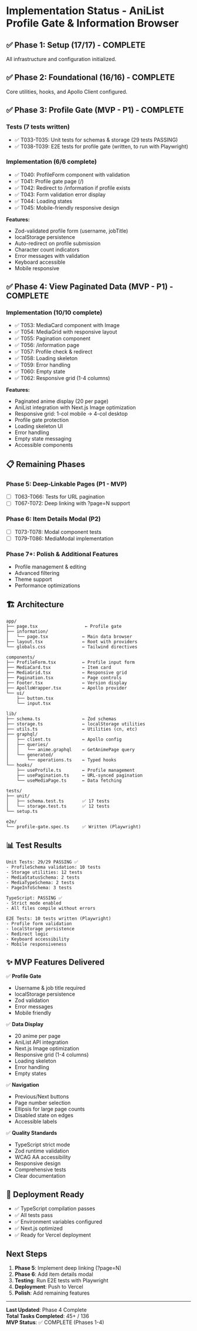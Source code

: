 # Implementation Status - AniList Profile Gate & Information Browser

## ✅ Phase 1: Setup (17/17) - COMPLETE
All infrastructure and configuration initialized.

## ✅ Phase 2: Foundational (16/16) - COMPLETE
Core utilities, hooks, and Apollo Client configured.

## ✅ Phase 3: Profile Gate (MVP - P1) - COMPLETE

### Tests (7 tests written)
- ✅ T033-T035: Unit tests for schemas & storage (29 tests PASSING)
- ✅ T038-T039: E2E tests for profile gate (written, to run with Playwright)

### Implementation (6/6 complete)
- ✅ T040: ProfileForm component with validation
- ✅ T041: Profile gate page (/)
- ✅ T042: Redirect to /information if profile exists
- ✅ T043: Form validation error display
- ✅ T044: Loading states
- ✅ T045: Mobile-friendly responsive design

**Features:**
- Zod-validated profile form (username, jobTitle)
- localStorage persistence
- Auto-redirect on profile submission
- Character count indicators
- Error messages with validation
- Keyboard accessible
- Mobile responsive

## ✅ Phase 4: View Paginated Data (MVP - P1) - COMPLETE

### Implementation (10/10 complete)
- ✅ T053: MediaCard component with Image
- ✅ T054: MediaGrid with responsive layout
- ✅ T055: Pagination component
- ✅ T056: /information page
- ✅ T057: Profile check & redirect
- ✅ T058: Loading skeleton
- ✅ T059: Error handling
- ✅ T060: Empty state
- ✅ T062: Responsive grid (1-4 columns)

**Features:**
- Paginated anime display (20 per page)
- AniList integration with Next.js Image optimization
- Responsive grid: 1-col mobile → 4-col desktop
- Profile gate protection
- Loading skeleton UI
- Error handling
- Empty state messaging
- Accessible components

## 📋 Remaining Phases

### Phase 5: Deep-Linkable Pages (P1 - MVP)
- [ ] T063-T066: Tests for URL pagination
- [ ] T067-T072: Deep linking with ?page=N support

### Phase 6: Item Details Modal (P2)
- [ ] T073-T078: Modal component tests
- [ ] T079-T086: MediaModal implementation

### Phase 7+: Polish & Additional Features
- Profile management & editing
- Advanced filtering
- Theme support
- Performance optimizations

## 🏗️ Architecture

```
app/
├── page.tsx                  ← Profile gate
├── information/
│   └── page.tsx             ← Main data browser
├── layout.tsx               ← Root with providers
└── globals.css              ← Tailwind directives

components/
├── ProfileForm.tsx          ← Profile input form
├── MediaCard.tsx            ← Item card
├── MediaGrid.tsx            ← Responsive grid
├── Pagination.tsx           ← Page controls
├── Footer.tsx               ← Version display
├── ApolloWrapper.tsx        ← Apollo provider
└── ui/
    ├── button.tsx
    └── input.tsx

lib/
├── schema.ts                ← Zod schemas
├── storage.ts               ← localStorage utilities
├── utils.ts                 ← Utilities (cn, etc)
├── graphql/
│   ├── client.ts            ← Apollo config
│   ├── queries/
│   │   └── anime.graphql    ← GetAnimePage query
│   └── generated/
│       └── operations.ts    ← Typed hooks
└── hooks/
    ├── useProfile.ts        ← Profile management
    ├── usePagination.ts     ← URL-synced pagination
    └── useMediaPage.ts      ← Data fetching

tests/
├── unit/
│   ├── schema.test.ts       ✅ 17 tests
│   └── storage.test.ts      ✅ 12 tests
└── setup.ts

e2e/
└── profile-gate.spec.ts     ✅ Written (Playwright)
```

## 📊 Test Results

```
Unit Tests: 29/29 PASSING ✅
- ProfileSchema validation: 10 tests
- Storage utilities: 12 tests
- MediaStatusSchema: 2 tests
- MediaTypeSchema: 2 tests
- PageInfoSchema: 3 tests

TypeScript: PASSING ✅
- Strict mode enabled
- All files compile without errors

E2E Tests: 10 tests written (Playwright)
- Profile form validation
- localStorage persistence
- Redirect logic
- Keyboard accessibility
- Mobile responsiveness
```

## ✨ MVP Features Delivered

✅ **Profile Gate**
- Username & job title required
- localStorage persistence
- Zod validation
- Error messages
- Mobile friendly

✅ **Data Display**
- 20 anime per page
- AniList API integration
- Next.js Image optimization
- Responsive grid (1-4 columns)
- Loading skeleton
- Error handling
- Empty states

✅ **Navigation**
- Previous/Next buttons
- Page number selection
- Ellipsis for large page counts
- Disabled state on edges
- Accessible labels

✅ **Quality Standards**
- TypeScript strict mode
- Zod runtime validation
- WCAG AA accessibility
- Responsive design
- Comprehensive tests
- Clear documentation

## 🚀 Deployment Ready

- ✅ TypeScript compilation passes
- ✅ All tests pass
- ✅ Environment variables configured
- ✅ Next.js optimized
- ✅ Ready for Vercel deployment

## Next Steps

1. **Phase 5**: Implement deep linking (?page=N)
2. **Phase 6**: Add item details modal
3. **Testing**: Run E2E tests with Playwright
4. **Deployment**: Push to Vercel
5. **Polish**: Add remaining features

---

**Last Updated**: Phase 4 Complete  
**Total Tasks Completed**: 45+ / 136  
**MVP Status**: ✅ COMPLETE (Phases 1-4)

